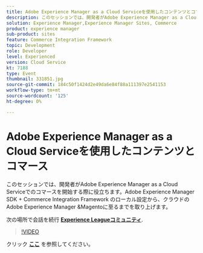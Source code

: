 ```yaml
---
title: Adobe Experience Manager as a Cloud Serviceを使用したコンテンツとコマース
description: このセッションでは、開発者がAdobe Experience Manager as a Cloud Serviceでのコマースを開始する際に役立ちます。Adobe Experience Manager SDK + Commerce Integration Framework のローカル設定から、クラウドのAdobe Experience Manager &Magentoに至るまでを取り上げます。 このセッションは、Adobe Developers Live Content イベントの一部として配信されました。
solution: Experience Manager,Experience Manager Sites, Commerce
product: experience manager
sub-product: sites
feature: Commerce Integration Framework
topic: Development
role: Developer
level: Experienced
version: Cloud Service
kt: 7188
type: Event
thumbnail: 331851.jpg
source-git-commit: 184c50f1424d2e49da6e84f88a111397e2541153
workflow-type: tm+mt
source-wordcount: '125'
ht-degree: 0%

---
```



# Adobe Experience Manager as a Cloud Serviceを使用したコンテンツとコマース

このセッションでは、開発者がAdobe Experience Manager as a Cloud Serviceでのコマースを開始する際に役立ちます。Adobe Experience Manager SDK + Commerce Integration Framework のローカル設定から、クラウドのAdobe Experience Manager &amp;Magentoに至るまでを取り上げます。

次の場所で会話を続行 **[Experience Leagueコミュニティ](http://adobe.ly/36Yd3v6)**.

>[!VIDEO](https://video.tv.adobe.com/v/331851/?quality=12&learn=on&hidetitle=true)

クリック **[ここ](/help/adobe-developers-live/assets/content-commerce.pdf)** を参照してください。
